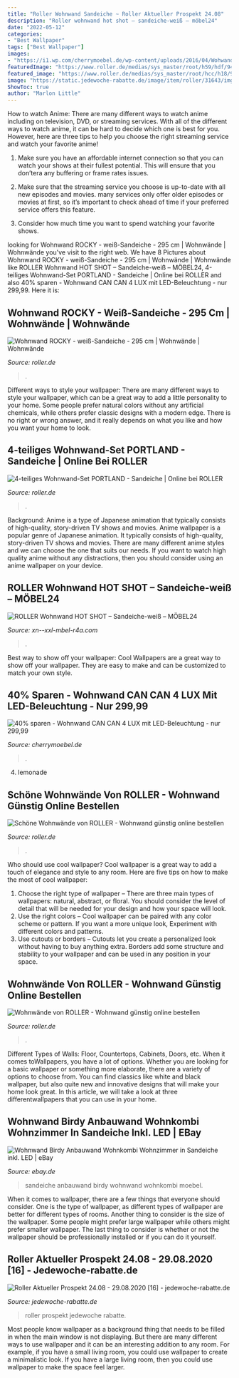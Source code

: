 ```yaml
---
title: "Roller Wohnwand Sandeiche ~ Roller Aktueller Prospekt 24.08"
description: "Roller wohnwand hot shot – sandeiche-weiß – möbel24"
date: "2022-05-12"
categories:
- "Best Wallpaper"
tags: ["Best Wallpaper"]
images:
- "https://i1.wp.com/cherrymoebel.de/wp-content/uploads/2016/04/Wohwand-CAN-CAN-LUX-weiß-schwarz-von-ROLLER.jpg?resize=468%2C468&amp;ssl=1"
featuredImage: "https://www.roller.de/medias/sys_master/root/h59/hdf/9462208331806/S000011000-1600Wx1600H.jpg"
featured_image: "https://www.roller.de/medias/sys_master/root/hcc/h18/9481347072030/172x172x1241000300-Wohnwand-BOOM-Sonoma-Eiche-LED-Beleuchtung-308-cm-breit.jpg.pagespeed.ic._QpGQcZo5l.jpg"
image: "https://static.jedewoche-rabatte.de/image/item/roller/31643/img016.jpg"
ShowToc: true
author: "Marlon Little"
---
```



How to watch Anime: There are many different ways to watch anime including on television, DVD, or streaming services.
With all of the different ways to watch anime, it can be hard to decide which one is best for you. However, here are three tips to help you choose the right streaming service and watch your favorite anime!
1. Make sure you have an affordable internet connection so that you can watch your shows at their fullest potential. This will ensure that you don’tera any buffering or frame rates issues.

2. Make sure that the streaming service you choose is up-to-date with all new episodes and movies. many services only offer older episodes or movies at first, so it’s important to check ahead of time if your preferred service offers this feature.

3. Consider how much time you want to spend watching your favorite shows.

	

		
looking for Wohnwand ROCKY - weiß-Sandeiche - 295 cm | Wohnwände | Wohnwände you've visit to the right web. We have 8 Pictures about Wohnwand ROCKY - weiß-Sandeiche - 295 cm | Wohnwände | Wohnwände like ROLLER Wohnwand HOT SHOT – Sandeiche-weiß – MÖBEL24, 4-teiliges Wohnwand-Set PORTLAND - Sandeiche | Online bei ROLLER and also 40% sparen - Wohnwand CAN CAN 4 LUX mit LED-Beleuchtung - nur 299,99. Here it is:
		
    
## Wohnwand ROCKY - Weiß-Sandeiche - 295 Cm | Wohnwände | Wohnwände

<img loading=lazy src="https://www.roller.de/medias/sys_master/root/h0d/hc8/9141656485918/1241036900-1600Wx1600H.jpg" onerror="this.onerror=null;this.src='https://tse4.mm.bing.net/th?id=OIP.l-D6hT9D1GMvr2Ol4mmNGwHaHa&amp;pid=15.1';" alt="Wohnwand ROCKY - weiß-Sandeiche - 295 cm | Wohnwände | Wohnwände">

_Source: roller.de_

>. 

	

Different ways to style your wallpaper:
There are many different ways to style your wallpaper, which can be a great way to add a little personality to your home. Some people prefer natural colors without any artificial chemicals, while others prefer classic designs with a modern edge. There is no right or wrong answer, and it really depends on what you like and how you want your home to look.

    
## 4-teiliges Wohnwand-Set PORTLAND - Sandeiche | Online Bei ROLLER

<img loading=lazy src="https://www.roller.de/medias/sys_master/root/h59/hdf/9462208331806/S000011000-1600Wx1600H.jpg" onerror="this.onerror=null;this.src='https://tse1.mm.bing.net/th?id=OIP.G2dgZYv2ECE9u01zAexrEAHaHa&amp;pid=15.1';" alt="4-teiliges Wohnwand-Set PORTLAND - Sandeiche | Online bei ROLLER">

_Source: roller.de_

>. 

	

Background: Anime is a type of Japanese animation that typically consists of high-quality, story-driven TV shows and movies.
Anime wallpaper is a popular genre of Japanese animation. It typically consists of high-quality, story-driven TV shows and movies. There are many different anime styles and we can choose the one that suits our needs. If you want to watch high quality anime without any distractions, then you should consider using an anime wallpaper on your device.

    
## ROLLER Wohnwand HOT SHOT – Sandeiche-weiß – MÖBEL24

<img loading=lazy src="https://xn--xxl-mbel-r4a.com/wp-content/uploads/2016/07/ROLLER-Wohnwand-HOT-SHOT-Sandeiche-wei-0.jpg" onerror="this.onerror=null;this.src='https://tse3.mm.bing.net/th?id=OIP.SGD4tQ1dHwT_NxTD2Zsp0gHaHa&amp;pid=15.1';" alt="ROLLER Wohnwand HOT SHOT – Sandeiche-weiß – MÖBEL24">

_Source: xn--xxl-mbel-r4a.com_

>. 

	

Best way to show off your wallpaper:
Cool Wallpapers are a great way to show off your wallpaper. They are easy to make and can be customized to match your own style.

    
## 40% Sparen - Wohnwand CAN CAN 4 LUX Mit LED-Beleuchtung - Nur 299,99

<img loading=lazy src="https://i1.wp.com/cherrymoebel.de/wp-content/uploads/2016/04/Wohwand-CAN-CAN-LUX-weiß-schwarz-von-ROLLER.jpg?resize=468%2C468&amp;ssl=1" onerror="this.onerror=null;this.src='https://tse2.mm.bing.net/th?id=OIP.jNAARcV4XVuRrBAluRErYAEsEs&amp;pid=15.1';" alt="40% sparen - Wohnwand CAN CAN 4 LUX mit LED-Beleuchtung - nur 299,99">

_Source: cherrymoebel.de_

>. 

	

4. lemonade 

    
## Schöne Wohnwände Von ROLLER - Wohnwand Günstig Online Bestellen

<img loading=lazy src="http://www.roller.de/medias/sys_master/root/hc2/hbd/9304866095134/1023007700-1600Wx1600H-598Wx598H-468Wx468H-308Wx308H-228Wx228H.jpg" onerror="this.onerror=null;this.src='https://tse4.mm.bing.net/th?id=OIP.eZ_ixzlatyi2JdHczjQygAAAAA&amp;pid=15.1';" alt="Schöne Wohnwände von ROLLER - Wohnwand günstig online bestellen">

_Source: roller.de_

>. 

	

Who should use cool wallpaper?
Cool wallpaper is a great way to add a touch of elegance and style to any room. Here are five tips on how to make the most of cool wallpaper: 
1) Choose the right type of wallpaper – There are three main types of wallpapers: natural, abstract, or floral. You should consider the level of detail that will be needed for your design and how your space will look. 
2) Use the right colors – Cool wallpaper can be paired with any color scheme or pattern. If you want a more unique look, Experiment with different colors and patterns. 
3) Use cutouts or borders – Cutouts let you create a personalized look without having to buy anything extra. Borders add some structure and stability to your wallpaper and can be used in any position in your space.

    
## Wohnwände Von ROLLER - Wohnwand Günstig Online Bestellen

<img loading=lazy src="https://www.roller.de/medias/sys_master/root/hcc/h18/9481347072030/172x172x1241000300-Wohnwand-BOOM-Sonoma-Eiche-LED-Beleuchtung-308-cm-breit.jpg.pagespeed.ic._QpGQcZo5l.jpg" onerror="this.onerror=null;this.src='https://tse3.mm.bing.net/th?id=OIP.1LCO7KecqlOoF_8R3hmaKAAAAA&amp;pid=15.1';" alt="Wohnwände von ROLLER - Wohnwand günstig online bestellen">

_Source: roller.de_

>. 

	

Different Types of Walls: Floor, Countertops, Cabinets, Doors, etc.
When it comes toWallpapers, you have a lot of options. Whether you are looking for a basic wallpaper or something more elaborate, there are a variety of options to choose from. You can find classics like white and black wallpaper, but also quite new and innovative designs that will make your home look great. In this article, we will take a look at three differentwallpapers that you can use in your home.

    
## Wohnwand Birdy Anbauwand Wohnkombi Wohnzimmer In Sandeiche Inkl. LED | EBay

<img loading=lazy src="http://media.moebel-akut.de.dedi309.your-server.de/ArticleBig_Akut/13441146-wohnwand-birdy-g.jpg" onerror="this.onerror=null;this.src='https://tse3.mm.bing.net/th?id=OIP.uFSowjriYUgA1e7jB2xTTgHaHa&amp;pid=15.1';" alt="Wohnwand Birdy Anbauwand Wohnkombi Wohnzimmer in Sandeiche inkl. LED | eBay">

_Source: ebay.de_

>sandeiche anbauwand birdy wohnwand wohnkombi moebel. 

	

When it comes to wallpaper, there are a few things that everyone should consider. One is the type of wallpaper, as different types of wallpaper are better for different types of rooms. Another thing to consider is the size of the wallpaper. Some people might prefer large wallpaper while others might prefer smaller wallpaper. The last thing to consider is whether or not the wallpaper should be professionally installed or if you can do it yourself.

    
## Roller Aktueller Prospekt 24.08 - 29.08.2020 [16] - Jedewoche-rabatte.de

<img loading=lazy src="https://static.jedewoche-rabatte.de/image/item/roller/31643/img016.jpg" onerror="this.onerror=null;this.src='https://tse2.mm.bing.net/th?id=OIP.hJD1yq0fU9ufJv-MSND4PQHaK3&amp;pid=15.1';" alt="Roller Aktueller Prospekt 24.08 - 29.08.2020 [16] - jedewoche-rabatte.de">

_Source: jedewoche-rabatte.de_

>roller prospekt jedewoche rabatte. 

	

Most people know wallpaper as a background thing that needs to be filled in when the main window is not displaying. But there are many different ways to use wallpaper and it can be an interesting addition to any room. For example, if you have a small living room, you could use wallpaper to create a minimalistic look. If you have a large living room, then you could use wallpaper to make the space feel larger.

